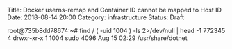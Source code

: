 Title: Docker userns-remap and Container ID cannot be mapped to Host ID
Date: 2018-08-14 20:00
Category: infrastructure
Status: Draft


root@735b8dd78674:~#  find / \( -uid 1004 \)  -ls 2>/dev/null | head -1
   772345      4 drwxr-xr-x   1 1004     sudo         4096 Aug 15 02:29 /usr/share/dotnet
